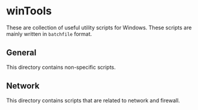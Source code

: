 # winTools
These are collection of useful utility scripts for Windows. These scripts are mainly written in `batchfile` format.

## General
This directory contains non-specific scripts.

## Network
This directory contains scripts that are related to network and firewall. 